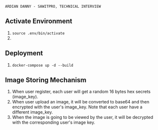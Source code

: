 ```
ARDIAN DANNY - SAWITPRO, TECHNICAL INTERVIEW
```
## Activate Environment

1. `source .env/bin/activate`
2. 


## Deployment

1. `docker-compose up -d --build`

## Image Storing Mechanism

1. When user register, each user will get a random 16 bytes hex secrets (image_key).
2. When user upload an image, it will be converted to base64 and then encrypted with the user's image_key. Note that each user have a different image_key.
3. When the image is going to be viewed by the user, it will be decrypted with the corresponding user's image key.














